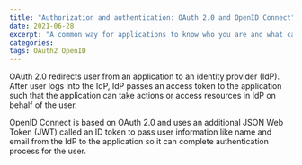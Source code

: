```yaml
---
title: "Authorization and authentication: OAuth 2.0 and OpenID Connect"
date: 2021-06-28
excerpt: "A common way for applications to know who you are and what can you do."
categories:
tags: OAuth2 OpenID
---
```


OAuth 2.0 redirects user from an application to an identity provider (IdP). After user logs into the IdP, IdP passes an access token to the application such that the application can take actions or access resources in IdP on behalf of the user.

OpenID Connect is based on OAuth 2.0 and uses an additional JSON Web Token (JWT) called an ID token to pass user information like name and email from the IdP to the application so it can complete authentication process for the user.
